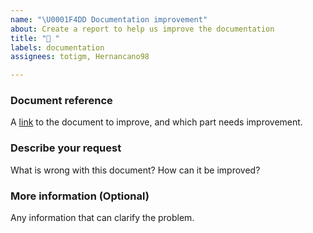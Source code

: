 ```yaml
---
name: "\U0001F4DD Documentation improvement"
about: Create a report to help us improve the documentation
title: "📝 "
labels: documentation
assignees: totigm, Hernancano98

---
```


### Document reference
A [link](https://github.com/totigm/twitter-crypto-bot#readme) to the document to improve, and which part needs improvement.

### Describe your request
What is wrong with this document? How can it be improved?

### More information (Optional)
Any information that can clarify the problem.

